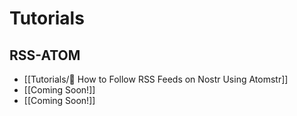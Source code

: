 #  Tutorials
## RSS-ATOM

* [[Tutorials/📜 How to Follow RSS Feeds on Nostr Using Atomstr]]
* [[Coming Soon!]]
* [[Coming Soon!]]
